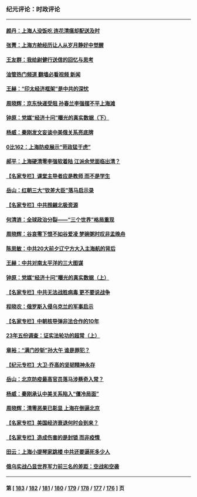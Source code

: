 ### 纪元评论：时政评论
---
#### [颜丹：上海人没饭吃 连花清瘟却配送及时](../../pages/nsc1025/n13716269.md?04210330) 
#### [张菁：上海方舱经历让人从岁月静好中觉醒](../../pages/nsc1025/n13716254.md?04210330) 
#### [王友群：我给尉健行送信的回忆与思考](../../pages/nsc1025/n13715458.md?04210330) 
#### [油管热门频道 翻墙必看视频 新闻](ok?04210330)
#### [王赫：“印太经济框架”是中共的深忧](../../pages/nsc1025/n13715793.md?04210330) 
#### [周晓辉：京东快递受阻 孙春兰李强摆不平上海滩](../../pages/nsc1025/n13715851.md?04210330) 
#### [钟原：党媒“经济十问”曝光的真实数据（下）](../../pages/nsc1025/n13715706.md?04210330) 
#### [杨威：秦刚发文妄谈中美俄关系亮底牌](../../pages/nsc1025/n13715667.md?04210330) 
#### [0比162：上海防疫展示“苛政猛于虎”](../../pages/nsc1025/n13715625.md?04210330) 
#### [郝平：上海硬清零李强软着陆 江派余党面临出清？](../../pages/nsc1025/n13715556.md?04210330) 
#### [【名家专栏】课堂主导者应是教师 而不是学生](../../pages/nsc1025/n13715546.md?04210330) 
#### [岳山：红朝三大“钦差大臣”落马启示录](../../pages/nsc1025/n13715487.md?04210330) 
#### [【名家专栏】中共觊觎北极资源](../../pages/nsc1025/n13715368.md?04210330) 
#### [何清涟：全球政治分裂——“三个世界”格局重现](../../pages/nsc1025/n13715415.md?04210330) 
#### [周晓辉：谷哀零下恨不如谷爱凌 梦碗粥时叹非孟晚舟](../../pages/nsc1025/n13715224.md?04210330) 
#### [陈思敏：中共20大前夕辽宁方大入主海航的背后](../../pages/nsc1025/n13715096.md?04210330) 
#### [王赫：中共对南太平洋的三大图谋](../../pages/nsc1025/n13715100.md?04210330) 
#### [钟原：党媒“经济十问”曝光的真实数据（上）](../../pages/nsc1025/n13714806.md?04210330) 
#### [【名家专栏】中共无法战胜病毒 更不要说战争](../../pages/nsc1025/n13714738.md?04210330) 
#### [程晓农：俄罗斯入侵乌克兰的军事启示](../../pages/nsc1025/n13714727.md?04210330) 
#### [【名家专栏】中朝核导弹非法合作的10年](../../pages/nsc1025/n13714569.md?04210330) 
#### [23年五份调查：证实法轮功的超常（上）](../../pages/nsc1025/n13714350.md?04210330) 
#### [章裕：“满门抄斩”孙大午 谁是罪犯？](../../pages/nsc1025/n13714269.md?04210330) 
#### [【纪元专栏】大卫‧乔高的坚韧精神永存](../../pages/nsc1025/n13711890.md?04210330) 
#### [岳山：北京防疫最高官员落马涉蔡奇入常？](../../pages/nsc1025/n13713917.md?04210330) 
#### [杨威：秦刚承认中美关系陷入“僵冷局面”](../../pages/nsc1025/n13714010.md?04210330) 
#### [周晓辉：清零恶果已彰显 上海在倒逼北京](../../pages/nsc1025/n13713953.md?04210330) 
#### [【名家专栏】美国经济衰退何时会到来？](../../pages/nsc1025/n13713786.md?04210330) 
#### [【名家专栏】造成伤害的是封锁 而非疫情 ](../../pages/nsc1025/n13713773.md?04210330) 
#### [田云：上海小提琴家跳楼 中共还要逼死多少人](../../pages/nsc1025/n13713485.md?04210330) 
#### [俄乌实战凸显世界军力前三名的差距：空战和空袭](../../pages/nsc1025/n13713544.md?04210330) 

---
#### 第 [ [183](./183.md?04210330) / [182](./182.md?04210330) / [181](./181.md?04210330) / [180](./180.md?04210330) / [179](./179.md?04210330) / [178](./178.md?04210330) / [177](./177.md?04210330) / [176](./176.md?04210330) ] 页
